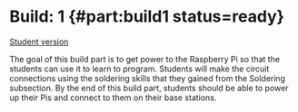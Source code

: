 # Build: 1 {#part:build1 status=ready}
<!-- gwnote: we should label the build with more semantic meaning -->

[Student version](+duckiesky_high_school_student#build1)

The goal of this build part is to get power to the Raspberry Pi so that the students can use it to learn to program. Students will make the circuit connections using the soldering skills that they gained from the Soldering subsection. By the end of this build part, students should be able to power up their Pis and connect to them on their base stations.

<!-- gwnote: link to opmanual here, too -->